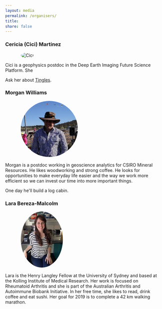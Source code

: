 ```yaml
---
layout: media
permalink: /organisers/
title:
share: false
---
```

<style>
img {
    border-radius: 50%;
    height: 180px;
    float:  inline-block;
    margin: 0px 0px 0px 50px;
  }
</style>

### Cericia (Cici) Martinez

<img src="../images/cici.jpg" alt="Cici"/>

Cici is a geophysics postdoc in the Deep Earth Imaging Future Science Platform. She 

Ask her about [Tingles](https://en.wikipedia.org/wiki/Eucalyptus_jacksonii).

### Morgan Williams <a href="https://twitter.com/metasomite"><i class="fa fa-twitter" aria-hidden="true"></i></a>

<img src="../images/morgan.jpg" alt="Morgan"/>

Morgan is a postdoc working in geoscience analytics for CSIRO Mineral Resources.
He likes woodworking and strong coffee. He looks for opportunities to make
everyday life easier and the way we work more efficient so we can invest our time
into more important things.

One day he'll build a log cabin.

### Lara Bereza-Malcolm <a href="https://twitter.com/LBerezaMalcolm"><i class="fa fa-twitter" aria-hidden="true"></i></a>

<img src="../images/lara.jpg" alt="Lara"/>

Lara is the Henry Langley Fellow at the University of Sydney and based at the Kolling Institute of Medical Research. Her work is focused on Rheumatoid Arthritis and she is part of the Australian Arthritis and Autoimmune Biobank Initiative. In her free time, she likes to read, drink coffee and eat sushi. Her goal for 2019 is to complete a 42 km walking marathon.

